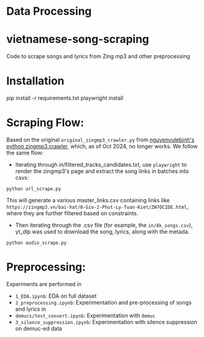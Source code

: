 # Data Processing

# vietnamese-song-scraping
Code to scrape songs and lyrics from Zing mp3 and other preprocessing

# Installation
pip install -r requirements.txt
playwright install


# Scraping Flow:
Based on the original `original_zingmp3_crawler.py` from [nguyenvulebinh's python zingmp3 crawler](https://github.com/nguyenvulebinh/lyric-alignment/tree/main/data_preparation), which, as of Oct 2024, no longer works. We follow the same flow:

- Iterating through in/filtered_tracks_candidates.txt, use `playwright` to render the zingmp3's page and extract the song links in batches into csvs:
```
python url_scrape.py
```
This will generate a various master_links.csv containing links like `https://zingmp3.vn/bai-hat/0-Gio-2-Phut-Ly-Tuan-Kiet/ZW7OCIDE.html`, where they are further filtered based on constraints.

- Then iterating through the .csv file (for example, the `in/8k_songs.csv`), yt_dlp was used to download the song, lyrics, along with the metada.
```
python audio_scrape.py
```

# Preprocessing:
Experiments are performed in 
- `1_EDA.ipynb`: EDA on full dataset
- `2_preprocessing.ipynb`: Experimentation and pre-processing of songs and lyrics in
- `demucs/test_convert.ipynb`: Experimentation with `demuc` 
- `3_silence_suppression.ipynb`: Experimentation with silence suppression on demuc-ed data